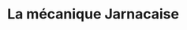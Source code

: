 ---
title: "La mécanique Jarnacaise"
url: /jarnac-champagne/la-mecanique-jarnacaise/
shop: Autowerkstatt
---